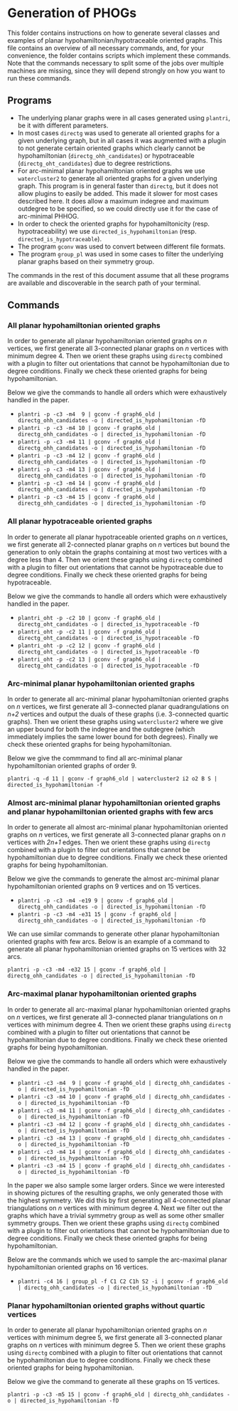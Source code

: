 Generation of PHOGs
===================

This folder contains instructions on how to generate several classes and examples of planar hypohamiltonian/hypotraceable oriented graphs. This file contains an overview of all necessary commands, and, for your convenience, the folder contains scripts which implement these commands. Note that the commands necessary to split some of the jobs over multiple machines are missing, since they will depend strongly on how you want to run these commands.

## Programs

* The underlying planar graphs were in all cases generated using `plantri`, be it with different parameters.
* In most cases `directg` was used to generate all oriented graphs for a given underlying graph, but in all cases it was augmented with a plugin to not generate certain oriented graphs which clearly cannot be hypohamiltonian (`directg_ohh_candidates`) or hypotraceable (`directg_oht_candidates`) due to degree restrictions.
* For arc-minimal planar hypohamiltonian oriented graphs we use `watercluster2` to generate all oriented graphs for a given underlying graph. This program is in general faster than `directg`, but it does not allow plugins to easily be added. This made it slower for most cases described here. It does allow a maximum indegree and maximum outdegree to be specified, so we could directly use it for the case of arc-minimal PHHOG.
* In order to check the oriented graphs for hypohamiltonicity (resp. hypotraceability) we use `directed_is_hypohamiltonian` (resp. `directed_is_hypotraceable`). 
* The program `gconv` was used to convert between different file formats.
* The program `group_pl` was used in some cases to filter the underlying planar graphs based on their symmetry group.

The commands in the rest of this document assume that all these programs are available and discoverable in the search path of your terminal.

## Commands

### All planar hypohamiltonian oriented graphs

In order to generate all planar hypohamiltonian oriented graphs on *n* vertices, we first generate all 3-connected planar graphs on *n* vertices with minimum degree 4. Then we orient these graphs using `directg` combined with a plugin to filter out orientations that cannot be hypohamiltonian due to degree conditions. Finally we check these oriented graphs for being hypohamiltonian.

Below we give the commands to handle all orders which were exhaustively handled in the paper.

* `plantri -p -c3 -m4  9 | gconv -f graph6_old | directg_ohh_candidates -o | directed_is_hypohamiltonian -fD`
* `plantri -p -c3 -m4 10 | gconv -f graph6_old | directg_ohh_candidates -o | directed_is_hypohamiltonian -fD`
* `plantri -p -c3 -m4 11 | gconv -f graph6_old | directg_ohh_candidates -o | directed_is_hypohamiltonian -fD`
* `plantri -p -c3 -m4 12 | gconv -f graph6_old | directg_ohh_candidates -o | directed_is_hypohamiltonian -fD`
* `plantri -p -c3 -m4 13 | gconv -f graph6_old | directg_ohh_candidates -o | directed_is_hypohamiltonian -fD`
* `plantri -p -c3 -m4 14 | gconv -f graph6_old | directg_ohh_candidates -o | directed_is_hypohamiltonian -fD`
* `plantri -p -c3 -m4 15 | gconv -f graph6_old | directg_ohh_candidates -o | directed_is_hypohamiltonian -fD`

### All planar hypotraceable oriented graphs

In order to generate all planar hypotraceable oriented graphs on *n* vertices, we first generate all 2-connected planar graphs on *n* vertices but bound the generation to only obtain the graphs containing at most two vertices with a degree less than 4. Then we orient these graphs using `directg` combined with a plugin to filter out orientations that cannot be hypotraceable due to degree conditions. Finally we check these oriented graphs for being hypotraceable.

Below we give the commands to handle all orders which were exhaustively handled in the paper.

* `plantri_oht -p -c2 10 | gconv -f graph6_old | directg_oht_candidates -o | directed_is_hypotraceable -fD`
* `plantri_oht -p -c2 11 | gconv -f graph6_old | directg_oht_candidates -o | directed_is_hypotraceable -fD`
* `plantri_oht -p -c2 12 | gconv -f graph6_old | directg_oht_candidates -o | directed_is_hypotraceable -fD`
* `plantri_oht -p -c2 13 | gconv -f graph6_old | directg_oht_candidates -o | directed_is_hypotraceable -fD`

### Arc-minimal planar hypohamiltonian oriented graphs

In order to generate all arc-minimal planar hypohamiltonian oriented graphs on *n* vertices, we first generate all 3-connected planar quadrangulations on *n+2* vertices and output the duals of these graphs (i.e. 3-connected quartic graphs). Then we orient these graphs using `watercluster2` where we give an upper bound for both the indegree and the outdegree (which immediately implies the same lower bound for both degrees). Finally we check these oriented graphs for being hypohamiltonian.

Below we give the commmand to find all arc-minimal planar hypohamiltonian oriented graphs of order 9.

`plantri -q -d 11 | gconv -f graph6_old | watercluster2 i2 o2 B S | directed_is_hypohamiltonian -f`

### Almost arc-minimal planar hypohamiltonian oriented graphs and planar hypohamiltonian oriented graphs with few arcs

In order to generate all almost arc-minimal planar hypohamiltonian oriented graphs on *n* vertices, we first generate all 3-connected planar graphs on *n* vertices with *2n+1* edges. Then we orient these graphs using `directg` combined with a plugin to filter out orientations that cannot be hypohamiltonian due to degree conditions. Finally we check these oriented graphs for being hypohamiltonian.

Below we give the commands to generate the almost arc-minimal planar hypohamiltonian oriented graphs on 9 vertices and on 15 vertices.

* `plantri -p -c3 -m4 -e19 9 | gconv -f graph6_old | directg_ohh_candidates -o | directed_is_hypohamiltonian -fD`
* `plantri -p -c3 -m4 -e31 15 | gconv -f graph6_old | directg_ohh_candidates -o | directed_is_hypohamiltonian -fD`

We can use similar commands to generate other planar hypohamiltonian oriented graphs with few arcs. Below is an example of a command to generate all planar hypohamiltonian oriented graphs on 15 vertices with 32 arcs.

`plantri -p -c3 -m4 -e32 15 | gconv -f graph6_old | directg_ohh_candidates -o | directed_is_hypohamiltonian -fD`

### Arc-maximal planar hypohamiltonian oriented graphs

In order to generate all arc-maximal planar hypohamiltonian oriented graphs on *n* vertices, we first generate all 3-connected planar triangulations on *n* vertices with minimum degree 4. Then we orient these graphs using `directg` combined with a plugin to filter out orientations that cannot be hypohamiltonian due to degree conditions. Finally we check these oriented graphs for being hypohamiltonian.

Below we give the commands to handle all orders which were exhaustively handled in the paper.

* `plantri -c3 -m4  9 | gconv -f graph6_old | directg_ohh_candidates -o | directed_is_hypohamiltonian -fD`
* `plantri -c3 -m4 10 | gconv -f graph6_old | directg_ohh_candidates -o | directed_is_hypohamiltonian -fD`
* `plantri -c3 -m4 11 | gconv -f graph6_old | directg_ohh_candidates -o | directed_is_hypohamiltonian -fD`
* `plantri -c3 -m4 12 | gconv -f graph6_old | directg_ohh_candidates -o | directed_is_hypohamiltonian -fD`
* `plantri -c3 -m4 13 | gconv -f graph6_old | directg_ohh_candidates -o | directed_is_hypohamiltonian -fD`
* `plantri -c3 -m4 14 | gconv -f graph6_old | directg_ohh_candidates -o | directed_is_hypohamiltonian -fD`
* `plantri -c3 -m4 15 | gconv -f graph6_old | directg_ohh_candidates -o | directed_is_hypohamiltonian -fD`

In the paper we also sample some larger orders. Since we were interested in showing pictures of the resulting graphs, we only generated those with the highest symmetry. We did this by first generating all 4-connected planar triangulations on *n* vertices with minimum degree 4. Next we filter out the graphs which have a trivial symmetry group as well as some other smaller symmetry groups. Then we orient these graphs using `directg` combined with a plugin to filter out orientations that cannot be hypohamiltonian due to degree conditions. Finally we check these oriented graphs for being hypohamiltonian.

Below are the commands which we used to sample the arc-maximal planar hypohamiltonian oriented graphs on 16 vertices.

* `plantri -c4 16 | group_pl -f C1 C2 C1h S2 -i | gconv -f graph6_old | directg_ohh_candidates -o | directed_is_hypohamiltonian -fD`

### Planar hypohamiltonian oriented graphs without quartic vertices

In order to generate all planar hypohamiltonian oriented graphs on *n* vertices with minimum degree 5, we first generate all 3-connected planar graphs on *n* vertices with minimum degree 5. Then we orient these graphs using `directg` combined with a plugin to filter out orientations that cannot be hypohamiltonian due to degree conditions. Finally we check these oriented graphs for being hypohamiltonian.

Below we give the command to generate all these graphs on 15 vertices.

`plantri -p -c3 -m5 15 | gconv -f graph6_old | directg_ohh_candidates -o | directed_is_hypohamiltonian -fD`


